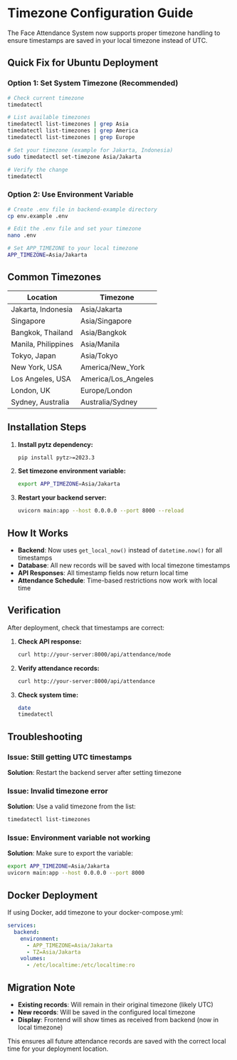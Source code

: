 # Timezone Configuration Guide

The Face Attendance System now supports proper timezone handling to ensure timestamps are saved in your local timezone instead of UTC.

## Quick Fix for Ubuntu Deployment

### Option 1: Set System Timezone (Recommended)

```bash
# Check current timezone
timedatectl

# List available timezones
timedatectl list-timezones | grep Asia
timedatectl list-timezones | grep America
timedatectl list-timezones | grep Europe

# Set your timezone (example for Jakarta, Indonesia)
sudo timedatectl set-timezone Asia/Jakarta

# Verify the change
timedatectl
```

### Option 2: Use Environment Variable

```bash
# Create .env file in backend-example directory
cp env.example .env

# Edit the .env file and set your timezone
nano .env

# Set APP_TIMEZONE to your local timezone
APP_TIMEZONE=Asia/Jakarta
```

## Common Timezones

| Location | Timezone |
|----------|----------|
| Jakarta, Indonesia | Asia/Jakarta |
| Singapore | Asia/Singapore |
| Bangkok, Thailand | Asia/Bangkok |
| Manila, Philippines | Asia/Manila |
| Tokyo, Japan | Asia/Tokyo |
| New York, USA | America/New_York |
| Los Angeles, USA | America/Los_Angeles |
| London, UK | Europe/London |
| Sydney, Australia | Australia/Sydney |

## Installation Steps

1. **Install pytz dependency:**
   ```bash
   pip install pytz>=2023.3
   ```

2. **Set timezone environment variable:**
   ```bash
   export APP_TIMEZONE=Asia/Jakarta
   ```

3. **Restart your backend server:**
   ```bash
   uvicorn main:app --host 0.0.0.0 --port 8000 --reload
   ```

## How It Works

- **Backend**: Now uses `get_local_now()` instead of `datetime.now()` for all timestamps
- **Database**: All new records will be saved with local timezone timestamps
- **API Responses**: All timestamp fields now return local time
- **Attendance Schedule**: Time-based restrictions now work with local time

## Verification

After deployment, check that timestamps are correct:

1. **Check API response:**
   ```bash
   curl http://your-server:8000/api/attendance/mode
   ```

2. **Verify attendance records:**
   ```bash
   curl http://your-server:8000/api/attendance
   ```

3. **Check system time:**
   ```bash
   date
   timedatectl
   ```

## Troubleshooting

### Issue: Still getting UTC timestamps
**Solution**: Restart the backend server after setting timezone

### Issue: Invalid timezone error
**Solution**: Use a valid timezone from the list:
```bash
timedatectl list-timezones
```

### Issue: Environment variable not working
**Solution**: Make sure to export the variable:
```bash
export APP_TIMEZONE=Asia/Jakarta
uvicorn main:app --host 0.0.0.0 --port 8000
```

## Docker Deployment

If using Docker, add timezone to your docker-compose.yml:

```yaml
services:
  backend:
    environment:
      - APP_TIMEZONE=Asia/Jakarta
      - TZ=Asia/Jakarta
    volumes:
      - /etc/localtime:/etc/localtime:ro
```

## Migration Note

- **Existing records**: Will remain in their original timezone (likely UTC)
- **New records**: Will be saved in the configured local timezone
- **Display**: Frontend will show times as received from backend (now in local timezone)

This ensures all future attendance records are saved with the correct local time for your deployment location. 